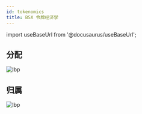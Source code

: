 ```yaml
---
id: tokenomics
title: BSX 令牌经济学
---
```


import useBaseUrl from '@docusaurus/useBaseUrl';

## 分配 
<div style={{textAlign: 'center'}}>
  <img alt="lbp" src={useBaseUrl('/img/tokenomics/distribution.jpg')} />
</div>

## 归属
<div style={{textAlign: 'center'}}>
  <img alt="lbp" src={useBaseUrl('/img/tokenomics/vestings.jpg')} />
</div>
